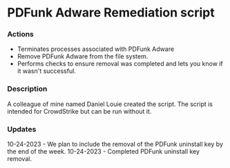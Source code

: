 # PDFunk Adware Remediation script

### Actions
- Terminates processes associated with PDFunk Adware
- Remove PDFunk Adware from the file system.
- Performs checks to ensure removal was completed and lets you know if it wasn't successful.

### Description

A colleague of mine named Daniel Louie created the script. The script is intended for CrowdStrike but can be run without it.

### Updates

10-24-2023 - We plan to include the removal of the PDFunk uninstall key by the end of the week.
10-24-2023 - Completed PDFunk uninstall key removal. 
